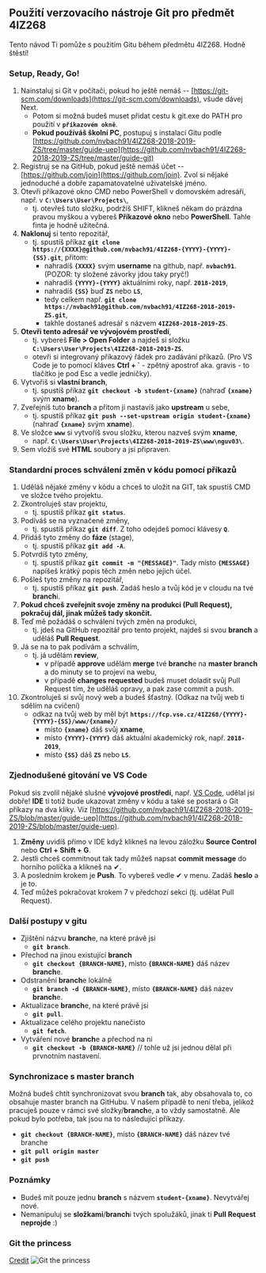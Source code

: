 ## Použití verzovacího nástroje Git pro předmět 4IZ268
Tento návod Ti pomůže s použitím Gitu během předmětu 4IZ268. Hodně štěstí!



### Setup, Ready, Go!
1. Nainstaluj si Git v počítači, pokud ho ještě nemáš -- [https://git-scm.com/downloads](https://git-scm.com/downloads), všude dávej Next.
    - Potom si možná budeš muset přidat cestu k git.exe do PATH pro použití v **`příkazovém okně`**.
    - **Pokud používáš školní PC**, postupuj s instalací Gitu podle [https://github.com/nvbach91/4IZ268-2018-2019-ZS/tree/master/guide-uep](https://github.com/nvbach91/4IZ268-2018-2019-ZS/tree/master/guide-git)
2. Registruj se na GitHub, pokud ještě nemáš účet -- [https://github.com/join](https://github.com/join). Zvol si nějaké jednoduché a dobře zapamatovatelné uživatelské jméno.
3. Otevři příkazové okno CMD nebo PowerShell v domovském adresáři, např. v **`C:\Users\User\Projects\`**, 
    - tj. otevřeš tuto složku, podržíš SHIFT, klikneš někam do prázdna pravou myškou a vybereš **Příkazové okno** nebo **PowerShell**. Tahle finta je hodně užitečná.
4. **Naklonuj** si tento repozitář, 
    - tj. spustíš příkaz **`git clone https://{XXXX}@github.com/nvbach91/4IZ268-{YYYY}-{YYYY}-{SS}.git`**, přitom: 
        - nahradíš **`{XXXX}`** svým **username** na github, např. **`nvbach91`**. (POZOR: ty složené závorky jdou taky pryč!)
        - nahradíš **`{YYYY}-{YYYY}`** aktuálními roky, např. **`2018-2019`**,
        - nahradíš **`{SS}`** buď **`ZS`** nebo **`LS`**,
        - tedy celkem např. **`git clone https://nvbach91@github.com/nvbach91/4IZ268-2018-2019-ZS.git`**,
        - takhle dostaneš adresář s názvem **`4IZ268-2018-2019-ZS`**.
5. **Otevři tento adresář ve vývojovém prostředí**, 
    - tj. vybereš **File > Open Folder** a najdeš si složku **`C:\Users\User\Projects\4IZ268-2018-2019-ZS`**.
    - otevři si integrovaný příkazový řádek pro zadávání příkazů. (Pro VS Code je to pomocí kláves **Ctrl + `** - zpětný apostrof aka. gravis - to tlačítko je pod Esc a vedle jedničky).
6. Vytvořiš si **vlastní branch**, 
    - tj. spustíš příkaz **`git checkout -b student-{xname}`** (nahraď **`{xname}`** svým **xname**).
7. Zveřejníš tuto **branch** a přitom ji nastavíš jako **upstream** u sebe, 
    - tj. spustíš příkaz **`git push --set-upstream origin student-{xname}`** (nahraď **`{xname}`** svým **xname**).
8. Ve složce **`www`** si vytvoříš svou složku, kterou nazveš svým **xname**, 
    - např. **`C:\Users\User\Projects\4IZ268-2018-2019-ZS\www\nguv03\`**.
9. Sem vložíš své **HTML** soubory a jsi připraven.



### Standardní proces schválení změn v kódu pomocí příkazů
1. Uděláš nějaké změny v kódu a chceš to uložit na GIT, tak spustíš CMD ve složce tvého projektu.
2. Zkontroluješ stav projektu,
    - tj. spustíš příkaz **`git status`**.
3. Podíváš se na vyznačené změny,
    - tj. spustíš příkaz **`git diff`**. Z toho odejdeš pomocí klávesy **`Q`**.
4. Přidáš tyto změny do **fáze** (stage),
    - tj. spustíš příkaz **`git add -A`**.
5. Potvrdíš tyto změny,
    - tj. spustíš příkaz **`git commit -m "{MESSAGE}"`**. Tady místo **`{MESSAGE}`** napíšeš krátký popis těch změn nebo jejich účel.
6. Pošleš tyto změny na repozitář,
    - tj. spustíš příkaz **`git push`**. Zadáš heslo a tvůj kód je v cloudu na tvé **branch**i.
7. **Pokud chceš zveřejnit svoje změny na produkci (Pull Request), pokračuj dál, jinak můžeš tady skončit.**
8. Teď mě požádáš o schválení tvých změn na produkci,
    - tj. jdeš na GitHub repozitář pro tento projekt, najdeš si svou **branch** a uděláš **Pull Request**.
9. Já se na to pak podívám a schválím,
    - tj. já udělám **review**,
        - v případě **approve** udělám **merge** tvé **branch**e na **master branch** a do minuty se to projeví na webu,
        - v případě **changes requested** budeš muset doladit svůj Pull Request tím, že uděláš opravy, a pak zase commit a push.
10. Zkontroluješ si svůj nový web a budeš šťastný. (Odkaz na tvůj web ti sdělím na cvičení)
    - odkaz na tvůj web by měl být **`https://fcp.vse.cz/4IZ268/{YYYY}-{YYYY}-{SS}/www/{xname}/`**
        - místo **`{xname}`** dáš svůj **xname**,
        - místo **`{YYYY}-{YYYY}`** dáš aktuální akademický rok, např. **`2018-2019`**,
        - místo **`{SS}`** dáš **`ZS`** nebo **`LS`**.



### Zjednodušené gitování ve VS Code
Pokud sis zvolil nějaké slušné **vývojové prostředí**, např. [VS Code](https://code.visualstudio.com/download), udělal jsi dobře! **IDE** ti totiž bude ukazovat změny v kódu a také se postará o Git příkazy na dva kliky. Viz [https://github.com/nvbach91/4IZ268-2018-2019-ZS/blob/master/guide-uep](https://github.com/nvbach91/4IZ268-2018-2019-ZS/blob/master/guide-uep).
1. **Změny** uvidíš přímo v IDE když klikneš na levou záložku **Source Control** nebo **Ctrl + Shift + G**.
2. Jestli chceš commitnout tak tady můžeš napsat **commit message** do horního políčka a klikneš na ✔.
3. A posledním krokem je **Push**. To vybereš vedle ✔ v menu. Zadáš **heslo** a je to.
4. Teď můžeš pokračovat krokem 7 v předchozí sekci (tj. udělat Pull Request).



### Další postupy v gitu
- Zjištění názvu **branch**e, na které právě jsi 
    - **`git branch`**.
- Přechod na jinou existující **branch** 
    - **`git checkout {BRANCH-NAME}`**, místo **`{BRANCH-NAME}`** dáš název **branch**e.
- Odstranění **branch**e lokálně
    - **`git branch -d {BRANCH-NAME}`**, místo **`{BRANCH-NAME}`** dáš název **branch**e.
- Aktualizace **branch**e, na které právě jsi 
    - **`git pull`**.
- Aktualizace celého projektu nanečisto 
    - **``git fetch``**.
- Vytváření nové **branch**e a přechod na ni 
    - **`git checkout -b {BRANCH-NAME}`** // tohle už jsi jednou dělal při prvnotním nastavení.



### Synchronizace s master branch
Možná budeš chtít synchronizovat svou **branch** tak, aby obsahovala to, co obsahuje master branch na GitHubu. V našem případě to není třeba, jelikož pracuješ pouze v rámci své složky/**branch**e, a to vždy samostatně. Ale pokud bylo potřeba, tak jsou na to následující příkazy.
- **`git checkout {BRANCH-NAME}`**, místo **`{BRANCH-NAME}`** dáš název tvé branche
- **`git pull origin master`**
- **`git push`**



### Poznámky
- Budeš mít pouze jednu **branch** s názvem **`student-{xname}`**. Nevytvářej nové.
- Nemanipuluj se **složkami**/**branch**i tvých spolužáků, jinak ti **Pull Request neprojde** :)



### Git the princess
[Credit](https://toggl.com/programming-princess/)
![Git the princess](https://assets.toggl.com/images/toggl-how-to-save-the-princess-in-8-programming-languages-0c32e93f47f3f6401913846c4c184e3e.jpg)